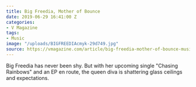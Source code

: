 ```yaml
---
title: Big Freedia, Mother of Bounce
date: 2019-06-29 16:41:00 Z
categories:
- V Magazine
tags:
- Music
image: "/uploads/BIGFREEDIAcmyk-29d749.jpg"
source: https://vmagazine.com/article/big-freedia-mother-of-bounce-music-shatters-glass-ceilings/
---
```


Big Freedia has never been shy. But with her upcoming single "Chasing Rainbows" and an EP en route, the queen diva is shattering glass ceilings and expectations.